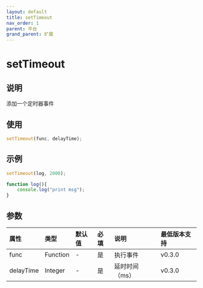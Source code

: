 ```yaml
---
layout: default
title: setTimeout
nav_order: 1
parent: 平台
grand_parent: 扩展
---
```


# setTimeout
## 说明
添加一个定时器事件

## 使用
```javascript
setTimeout(func, delayTime);
```

## 示例
```javascript
setTimeout(log, 2000);

function log(){
    console.log("print msg");
}
```

## 参数

| 属性 | 类型 | 默认值 | 必填 | 说明 | 最低版本支持 |
|:----|:----|:------|:-----|:----|:-----------|
| func | Function | - | 是 | 执行事件 | v0.3.0 |
| delayTime | Integer | - | 是 | 延时时间（ms） | v0.3.0 |
